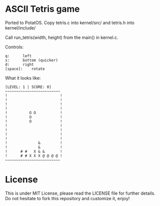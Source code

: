 # ASCII Tetris game

Ported to PotatOS.
Copy tetris.c into kernel/src/ and tetris.h into kernel/include/

Call run_tetris(width, height) from the main() in kernel.c.



Controls:

    q: 		left
    s: 		bottom (quicker)
    d: 		right
    [space]: 	rotate

What it looks like:

    [LEVEL: 1 | SCORE: 0]
    ~~~~~~~~~~~~~~~~~~~~~~~~~
    !                        !
    !                        !
    !                        !
    !                        !
    !          O O           !
    !          O             !
    !          O             !
    !                        !
    !                        !
    !                        !
    !                        !
    !              &         !
    !              &         !
    !      # #   X & &       !
    !      # # X X X @ @ @ @ !
    ~~~~~~~~~~~~~~~~~~~~~~~~~

# License

This is under MIT License, please read the LICENSE file for further details.
Do not hesitate to fork this repository and customize it, enjoy!
